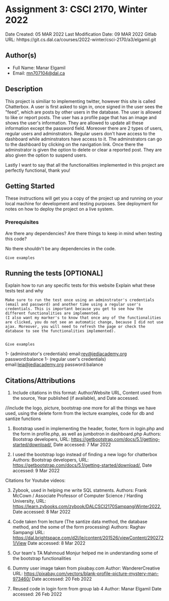 <!--- The following README.md sample file was adapted from https://gist.github.com/PurpleBooth/109311bb0361f32d87a2#file-readme-template-md by Raghav Sampangi for academic use ---> 
<!--- You may delete any comments in this sample README.md file. Update information in this readme file with information from your work, and if there are sections that are marked "[OPTIONAL]" that you do not need in a specific section, simply delete them. Retain the other sections. --->
# Assignment 3: CSCI 2170, Winter 2022

Date Created: 05 MAR 2022
Last Modification Date: 09 MAR 2022
Gitlab URL: hhttps://git.cs.dal.ca/courses/2022-winter/csci-2170/a3/elgamil.git

## Author(s)

- Full Name: Manar Elgamil
- Email: mn707104@dal.ca

## Description

This project is similiar to implementing twitter, however this site is called Chatterbox. A user is first asked to sign in, once signed in the user sees the "feed", which are posts by other users in the database. The user is allowed to like or report posts. The user has a profile page that has an image and shows the user's information. They are allowed to update all these information except the password field. Moreover there are 2 types of users, regular users and adminstrators. Regular users don't have access to the dashboard while adminstrators have access to it. The adminstrators can go to the dashboard by clicking on the navigation link. Once there the adminstrator is given the option to delete or clear a reported post. They are also given the option to suspend users.

Lastly I want to say that all the functionalities implemented in this project are perfectly functional, thank you!

## Getting Started

These instructions will get you a copy of the project up and running on your local machine for development and testing purposes. See deployment for notes on how to deploy the project on a live system.

### Prerequisites

Are there any dependencies? Are there things to keep in mind when testing this code?

No there shouldn't be any dependencies in the code.

```
Give examples
```

## Running the tests [OPTIONAL]

Explain how to run any specific tests for this website
Explain what these tests test and why

```
Make sure to run the test once using an adminstrator's credentials (email and password) and another time using a regular user's credentials. This is important because you get to see how the different functionalities are implemented. 
(I also want my marker's to know that once any of the functionalities are clicked, you do not see an automatic change, because I did not use ajax. Moreover, you will need to refresh the page or check the database to see the functionalities implemented).


Give examples
```
1- (adminstrator's credentials) email:rey@jediacademy.org   password:balance
1- (regular user's credentials) email:leia@jediacademy.org   password:balance

## Citations/Attributions
1. Include citations in this format:
Author/Website URL, Content used from the source, Year published (if available), and Date accessed.

//include the logo, picture, bootstrap one more for all the things we have used, using the delete form from the lecture examples, code for db and santize functions



1. Bootstrap used in implementing the header, footer, form in login.php and the form in profile.php, as well as jumbotron in dashboard.php
Authors: Bootstrap developers, 
URL: https://getbootstrap.com/docs/5.1/getting-started/download/, 
Date accessed: 7 Mar 2022 

2. I used the bootstrap logo instead of finding a new logo for chatterbox
Authors: Bootstrap developers, 
URL: https://getbootstrap.com/docs/5.1/getting-started/download/, 
Date accessed: 9 Mar 2022 

Citations for Youtube videos:

3. Zybook, used in helping me write SQL statments. 
Authors: Frank McCown / Associate Professor of Computer Science / Harding University,
URL: https://learn.zybooks.com/zybook/DALCSCI2170SampangiWinter2022, 
Date accessed: 8 Mar 2022  

4. Code taken from lecture (The santize data method, the database method, and the some of the form processing)
Authors: Raghav Sampangi
URL: https://dal.brightspace.com/d2l/le/content/201526/viewContent/2902721/View 
Date accessed: 8 Mar 2022 

5. Our team's TA Mahmoud Monjur helped me in understanding some of the bootstrap functionalities

6. Dummy user image taken from pixabay.com
Author: WandererCreative
URL: https://pixabay.com/vectors/blank-profile-picture-mystery-man-973460/
Date accessed: 20 Feb 2022

7. Reused code in login form from group lab 4
Author: Manar Elgamil
Date accessed: 26 Feb 2022